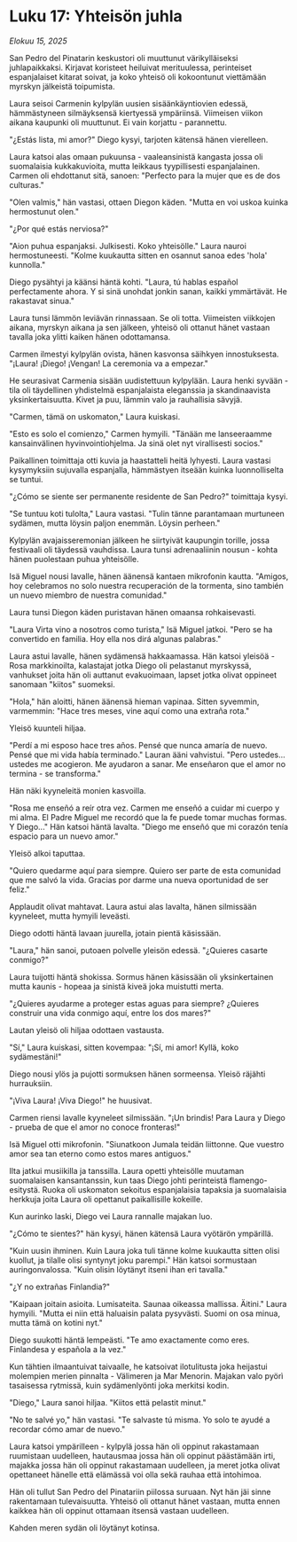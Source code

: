 # Luku 17: Yhteisön juhla
*Elokuu 15, 2025*

San Pedro del Pinatarin keskustori oli muuttunut värikylläiseksi juhlapaikkaksi. Kirjavat koristeet heiluivat merituulessa, perinteiset espanjalaiset kitarat soivat, ja koko yhteisö oli kokoontunut viettämään myrskyn jälkeistä toipumista.

Laura seisoi Carmenin kylpylän uusien sisäänkäyntiovien edessä, hämmästyneen silmäyksensä kiertyessä ympäriinsä. Viimeisen viikon aikana kaupunki oli muuttunut. Ei vain korjattu - parannettu.

"¿Estás lista, mi amor?" Diego kysyi, tarjoten kätensä hänen vierelleen.

Laura katsoi alas omaan pukuunsa - vaaleansinistä kangasta jossa oli suomalaisia kukkakuvioita, mutta leikkaus tyypillisesti espanjalainen. Carmen oli ehdottanut sitä, sanoen: "Perfecto para la mujer que es de dos culturas."

"Olen valmis," hän vastasi, ottaen Diegon käden. "Mutta en voi uskoa kuinka hermostunut olen."

"¿Por qué estás nerviosa?"

"Aion puhua espanjaksi. Julkisesti. Koko yhteisölle." Laura nauroi hermostuneesti. "Kolme kuukautta sitten en osannut sanoa edes 'hola' kunnolla."

Diego pysähtyi ja käänsi häntä kohti. "Laura, tú hablas español perfectamente ahora. Y si sinä unohdat jonkin sanan, kaikki ymmärtävät. He rakastavat sinua."

Laura tunsi lämmön leviävän rinnassaan. Se oli totta. Viimeisten viikkojen aikana, myrskyn aikana ja sen jälkeen, yhteisö oli ottanut hänet vastaan tavalla joka ylitti kaiken hänen odottamansa.

Carmen ilmestyi kylpylän ovista, hänen kasvonsa säihkyen innostuksesta. "¡Laura! ¡Diego! ¡Vengan! La ceremonia va a empezar."

He seurasivat Carmenia sisään uudistettuun kylpylään. Laura henki syvään - tila oli täydellinen yhdistelmä espanjalaista eleganssia ja skandinaavista yksinkertaisuutta. Kivet ja puu, lämmin valo ja rauhallisia sävyjä.

"Carmen, tämä on uskomaton," Laura kuiskasi.

"Esto es solo el comienzo," Carmen hymyili. "Tänään me lanseeraamme kansainvälinen hyvinvointiohjelma. Ja sinä olet nyt virallisesti socios."

Paikallinen toimittaja otti kuvia ja haastatteli heitä lyhyesti. Laura vastasi kysymyksiin sujuvalla espanjalla, hämmästyen itseään kuinka luonnolliselta se tuntui.

"¿Cómo se siente ser permanente residente de San Pedro?" toimittaja kysyi.

"Se tuntuu koti tulolta," Laura vastasi. "Tulin tänne parantamaan murtuneen sydämen, mutta löysin paljon enemmän. Löysin perheen."

Kylpylän avajaisseremonian jälkeen he siirtyivät kaupungin torille, jossa festivaali oli täydessä vauhdissa. Laura tunsi adrenaaliinin nousun - kohta hänen puolestaan puhua yhteisölle.

Isä Miguel nousi lavalle, hänen äänensä kantaen mikrofonin kautta. "Amigos, hoy celebramos no solo nuestra recuperación de la tormenta, sino también un nuevo miembro de nuestra comunidad."

Laura tunsi Diegon käden puristavan hänen omaansa rohkaisevasti.

"Laura Virta vino a nosotros como turista," Isä Miguel jatkoi. "Pero se ha convertido en familia. Hoy ella nos dirá algunas palabras."

Laura astui lavalle, hänen sydämensä hakkaamassa. Hän katsoi yleisöä - Rosa markkinoilta, kalastajat jotka Diego oli pelastanut myrskyssä, vanhukset joita hän oli auttanut evakuoimaan, lapset jotka olivat oppineet sanomaan "kiitos" suomeksi.

"Hola," hän aloitti, hänen äänensä hieman vapinaa. Sitten syvemmin, varmemmin: "Hace tres meses, vine aquí como una extraña rota."

Yleisö kuunteli hiljaa.

"Perdí a mi esposo hace tres años. Pensé que nunca amaría de nuevo. Pensé que mi vida había terminado." Lauran ääni vahvistui. "Pero ustedes... ustedes me acogieron. Me ayudaron a sanar. Me enseñaron que el amor no termina - se transforma."

Hän näki kyyneleitä monien kasvoilla.

"Rosa me enseñó a reír otra vez. Carmen me enseñó a cuidar mi cuerpo y mi alma. El Padre Miguel me recordó que la fe puede tomar muchas formas. Y Diego..." Hän katsoi häntä lavalta. "Diego me enseñó que mi corazón tenía espacio para un nuevo amor."

Yleisö alkoi taputtaa.

"Quiero quedarme aquí para siempre. Quiero ser parte de esta comunidad que me salvó la vida. Gracias por darme una nueva oportunidad de ser feliz."

Applaudit olivat mahtavat. Laura astui alas lavalta, hänen silmissään kyyneleet, mutta hymyili leveästi.

Diego odotti häntä lavaan juurella, jotain pientä käsissään.

"Laura," hän sanoi, putoaen polvelle yleisön edessä. "¿Quieres casarte conmigo?"

Laura tuijotti häntä shokissa. Sormus hänen käsissään oli yksinkertainen mutta kaunis - hopeaa ja sinistä kiveä joka muistutti merta.

"¿Quieres ayudarme a proteger estas aguas para siempre? ¿Quieres construir una vida conmigo aquí, entre los dos mares?"

Lautan yleisö oli hiljaa odottaen vastausta.

"Sí," Laura kuiskasi, sitten kovempaa: "¡Sí, mi amor! Kyllä, koko sydämestäni!"

Diego nousi ylös ja pujotti sormuksen hänen sormeensa. Yleisö räjähti hurrauksiin.

"¡Viva Laura! ¡Viva Diego!" he huusivat.

Carmen riensi lavalle kyyneleet silmissään. "¡Un brindis! Para Laura y Diego - prueba de que el amor no conoce fronteras!"

Isä Miguel otti mikrofonin. "Siunatkoon Jumala teidän liittonne. Que vuestro amor sea tan eterno como estos mares antiguos."

Ilta jatkui musiikilla ja tanssilla. Laura opetti yhteisölle muutaman suomalaisen kansantanssin, kun taas Diego johti perinteistä flamengo-esitystä. Ruoka oli uskomaton sekoitus espanjalaisia tapaksia ja suomalaisia herkkuja joita Laura oli opettanut paikallisille kokeille.

Kun aurinko laski, Diego vei Laura rannalle majakan luo.

"¿Cómo te sientes?" hän kysyi, hänen kätensä Laura vyötärön ympärillä.

"Kuin uusin ihminen. Kuin Laura joka tuli tänne kolme kuukautta sitten olisi kuollut, ja tilalle olisi syntynyt joku parempi." Hän katsoi sormustaan auringonvalossa. "Kuin olisin löytänyt itseni ihan eri tavalla."

"¿Y no extrañas Finlandia?"

"Kaipaan joitain asioita. Lumisateita. Saunaa oikeassa mallissa. Äitini." Laura hymyili. "Mutta ei niin että haluaisin palata pysyvästi. Suomi on osa minua, mutta tämä on kotini nyt."

Diego suukotti häntä lempeästi. "Te amo exactamente como eres. Finlandesa y española a la vez."

Kun tähtien ilmaantuivat taivaalle, he katsoivat ilotulitusta joka heijastui molempien merien pinnalta - Välimeren ja Mar Menorin. Majakan valo pyörì tasaisessa rytmissä, kuin sydämenlyönti joka merkitsi kodin.

"Diego," Laura sanoi hiljaa. "Kiitos että pelastit minut."

"No te salvé yo," hän vastasi. "Te salvaste tú misma. Yo solo te ayudé a recordar cómo amar de nuevo."

Laura katsoi ympärilleen - kylpylä jossa hän oli oppinut rakastamaan ruumistaan uudelleen, hautausmaa jossa hän oli oppinut päästämään irti, majakka jossa hän oli oppinut rakastamaan uudelleen, ja meret jotka olivat opettaneet hänelle että elämässä voi olla sekä rauhaa että intohimoa.

Hän oli tullut San Pedro del Pinatariin piilossa suruaan. Nyt hän jäi sinne rakentamaan tulevaisuutta. Yhteisö oli ottanut hänet vastaan, mutta ennen kaikkea hän oli oppinut ottamaan itsensä vastaan uudelleen.

Kahden meren sydän oli löytänyt kotinsa.
